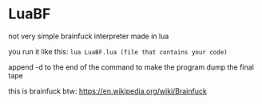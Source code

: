 # LuaBF
not very simple brainfuck interpreter made in lua

you run it like this:
`lua LuaBF.lua (file that contains your code)`

append -d to the end of the command to make the program dump the final tape

this is brainfuck btw: https://en.wikipedia.org/wiki/Brainfuck
